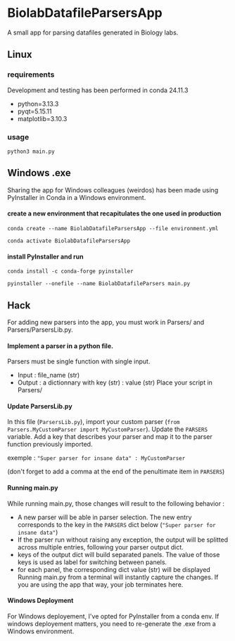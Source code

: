 # BiolabDatafileParsersApp
A small app for parsing datafiles generated in Biology labs.

## Linux

### requirements

Development and testing has been performed in conda 24.11.3

* python=3.13.3
* pyqt=5.15.11
* matplotlib=3.10.3

### usage
`python3 main.py`

## Windows .exe

Sharing the app for Windows colleagues (weirdos) has been made using PyInstaller in Conda in a Windows environment.

#### create a new environment that recapitulates the one used in production
`conda create --name BiolabDatafileParsersApp --file environment.yml`

`conda activate BiolabDatafileParsersApp`
#### install PyInstaller and run
`conda install -c conda-forge pyinstaller`

`pyinstaller --onefile --name BiolabDatafileParsers main.py`

## Hack

For adding new parsers into the app, you must work in Parsers/ and Parsers/ParsersLib.py.

#### Implement a parser in a python file.
Parsers must be single function with single input.
* Input : file_name (str)
* Output : a dictionnary with key (str) : value (str)
Place your script in Parsers/

#### Update ParsersLib.py
In this file (`ParsersLib.py`), import your custom parser (`from Parsers.MyCustomParser import MyCustomParser`).
Update the `PARSERS` variable. Add a key that describes your parser and map it to the parser function previously imported.

exemple : `"Super parser for insane data" : MyCustomParser`

(don't forget to add a comma at the end of the penultimate item in `PARSERS`)

#### Running main.py
While running main.py, those changes will result to the following behavior :
* A new parser will be able in parser selection. The new entry corresponds to the key in the `PARSERS` dict below (`"Super parser for insane data"`)
* If the parser run without raising any exception, the output will be splitted across multiple entries, following your parser output dict.
* keys of the output dict will build separated panels. The value of those keys is used as label for switching between panels.
* for each panel, the corresponding dict value (str) will be displayed
Running main.py from a terminal will instantly capture the changes. If you are using the app that way, your job terminates here.

#### Windows Deployment
For Windows deployement, I've opted for PyInstaller from a conda env. If windows deployement matters, you need to re-generate the .exe from a Windows environment.
